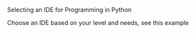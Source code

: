 Selecting an IDE for Programming in Python

Choose an IDE based on your level and needs, see this example
